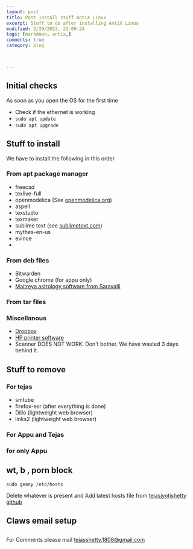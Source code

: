 ```yaml
---
layout: post
title: Post Install stuff AntiX Linux 
excerpt: Stuff to do after installing AntiX Linux
modified: 2/29/2023, 22:00:24
tags: [markdown, antix,]
comments: true
category: blog



---
```


## Initial checks

As soon as you open the OS for the first time 

- Check if the ethernet is working
- `sudo apt update`
- `sudo apt upgrade `




[]()


## Stuff to install
We have to install the following in this order

### From apt package manager

- freecad
- texlive-full
- openmodelica (See [openmodelica.org](openmodelica.org))
- aspell
- texstudio
- texmaker
- sublime text (see [sublimetext.com](sublimetext.com))
- mythes-en-us 
- evince
- 

### From deb files

- Bitwarden
- Google chrome (for appu only)
- [Maitreya astrology software from Saravalli](https://www.saravali.de/maitreya.html)


### From tar files

### Miscellanous

- [Dropbox](https://tejasavinashshetty.github.io/blog/antiX-dropbox/)
- [HP printer software](https://tejasavinashshetty.github.io/blog/antiX-printing/)
- Scanner DOES NOT WORK. Don't bother. We have wasted 3 days behind it.



## Stuff to remove 
### For tejas

- smtube
- firefox-esr (after everything is done)
- Dillo (lightweight web browser)
- links2 (lightweight web browser)

### For Appu and Tejas


### for only Appu

## wt, b , porn block
`sudo geany /etc/hosts`

Delete whatever is present and 
Add latest hosts file from [tejasjyotishetty github](https://github.com/tejasjyothishetty/nixos-addblock-hosts)


## Claws email setup

## 

For Comments please mail tejasshetty.1808@gmail.com

